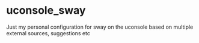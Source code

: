 # uconsole_sway
Just my personal configuration for sway on the uconsole based on multiple external sources, suggestions etc
